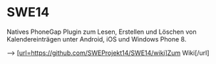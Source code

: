 SWE14
=====

Natives PhoneGap Plugin zum Lesen, Erstellen und Löschen von Kalendereinträgen unter Android, iOS und Windows Phone 8.

--> <a href="https://github.com/SWEProjekt14/SWE14/wiki">[url=https://github.com/SWEProjekt14/SWE14/wiki]Zum Wiki[/url]</a>
